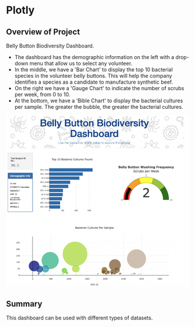# Plotly
## Overview of Project
Belly Button Biodiversity Dashboard.

- The dashboard has the demographic information on the left with a drop-down menu that allow us to select any volunteer.
- In the middle, we have a 'Bar Chart' to display the top 10 bacterial species in the volunteer belly buttons. This will help the company identifies a species as a candidate to manufacture synthetic beef.
- On the right we have a 'Gauge Chart' to indicate the number of scrubs per week, from 0 to 10.
- At the bottom, we have a 'Bible Chart' to display the bacterial cultures per sample. The greater the bubble, the greater the bacterial cultures.


<img src="https://github.com/juliomeza/plotly/blob/main/screenshot/Plotly.png">

## Summary
This dashboard can be used with different types of datasets.
